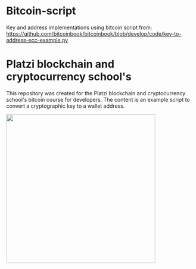 # Bitcoin-script
Key and address implementations using bitcoin script from: https://github.com/bitcoinbook/bitcoinbook/blob/develop/code/key-to-address-ecc-example.py

# Platzi blockchain and cryptocurrency school's
This repository was created for the Platzi blockchain and cryptocurrency school's bitcoin course for developers.
The content is an example script to convert a cryptographic key to a wallet address. 


<img src="https://user-images.githubusercontent.com/57721146/177056207-d48bfa30-2faa-44a7-8da9-db704ba513c7.png" width="400" />
